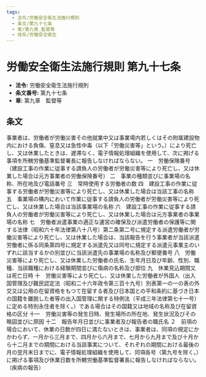 ```yaml
---
tags:
  - 法令/労働安全衛生法施行規則
  - 条文/第九十七条
  - 章/第九章_監督等
  - 体系/労働安全衛生
---
```

# 労働安全衛生法施行規則 第九十七条

- **法令:** 労働安全衛生法施行規則
- **条文番号:** 第九十七条
- **章:** 第九章　監督等

## 条文
事業者は、労働者が労働災害その他就業中又は事業場内若しくはその附属建設物内における負傷、窒息又は急性中毒（以下「労働災害等」という。）により死亡し、又は休業したときは、遅滞なく、電子情報処理組織を使用して、次に掲げる事項を所轄労働基準監督署長に報告しなければならない。
一　労働保険番号（建設工事の作業に従事する請負人の労働者が労働災害等により死亡し、又は休業した場合は元方事業者の労働保険番号）
二　事業の種類並びに事業場の名称、所在地及び電話番号
三　常時使用する労働者の数
四　建設工事の作業に従事する労働者が労働災害等により死亡し、又は休業した場合は当該工事の名称
五　事業場の構内において作業に従事する請負人の労働者が労働災害等により死亡し、又は休業した場合は当該事業場の名称
六　建設工事の作業に従事する請負人の労働者が労働災害等により死亡し、又は休業した場合は元方事業者の事業場の名称
七　労働者派遣事業の適正な運営の確保及び派遣労働者の保護等に関する法律（昭和六十年法律第八十八号）第二条第二号に規定する派遣労働者が労働災害等により死亡し、又は休業した場合は、当該報告を行う事業者が当該派遣労働者に係る同条第四号に規定する派遣先又は同号に規定する派遣元事業主のいずれに該当するかの別並びに当該派遣先の事業場の名称及び郵便番号
八　労働災害等により死亡し、又は休業した労働者の氏名、生年月日及び年齢、性別、職種、当該職種における経験期間並びに傷病の名称及び部位
九　休業見込期間又は死亡日時
十　労働災害等により死亡し、又は休業した労働者が外国人（出入国管理及び難民認定法（昭和二十六年政令第三百十九号）別表第一の一の表の外交又は公用の在留資格をもつて在留する者及び日本国との平和条約に基づき日本の国籍を離脱した者等の出入国管理に関する特例法（平成三年法律第七十一号）に定める特別永住者を除く。）である場合はその国籍又は地域の名称及び在留資格の区分
十一　労働災害等の発生日時、発生場所の所在地、発生状況及びその略図並びに原因
十二　報告年月日並びに事業者及び報告者の職氏名
２　前項の場合において、休業の日数が四日に満たないときは、事業者は、同項の規定にかかわらず、一月から三月まで、四月から六月まで、七月から九月まで及び十月から十二月までの期間における当該事実について、それぞれの期間における最後の月の翌月末日までに、電子情報処理組織を使用して、同項各号（第九号を除く。）に掲げる事項及び休業日数を所轄労働基準監督署長に報告しなければならない。
（疾病の報告）

